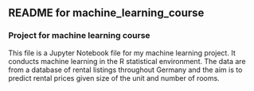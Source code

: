 ## README for machine_learning_course

### Project for machine learning course
This file is a Jupyter Notebook file for my machine learning project. It conducts machine learning in the R statistical environment. The data are from a database of rental listings throughout Germany and the aim is to predict rental prices given size of the unit and number of rooms.
